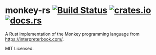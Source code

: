 # monkey-rs [![Build Status](https://travis-ci.org/mdlayher/monkey-rs.svg?branch=master)](https://travis-ci.org/mdlayher/monkey-rs) [![crates.io](https://img.shields.io/crates/v/mdl_monkey.svg)](https://crates.io/crates/mdl_monkey) [![docs.rs](https://docs.rs/mdl_monkey/badge.svg)](https://docs.rs/mdl_monkey)

A Rust implementation of the Monkey programming language from
https://interpreterbook.com/.

MIT Licensed.
